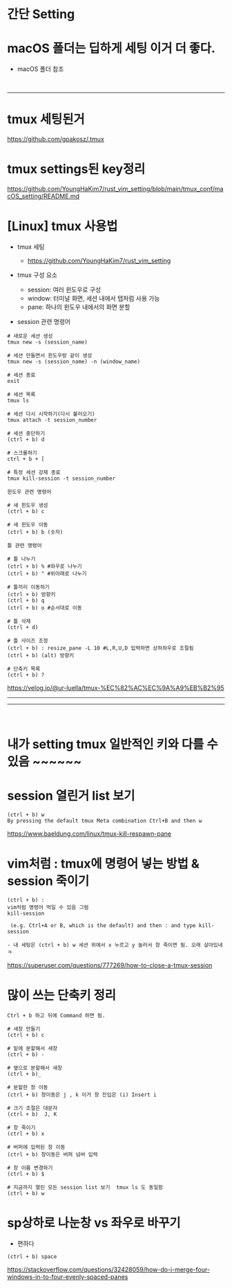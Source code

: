 # 간단 Setting


# macOS 폴더는 딥하게 세팅 이거 더 좋다. 

- macOS 폴더 참조

<br>

<hr>

# tmux 세팅된거

https://github.com/gpakosz/.tmux

# tmux settings된 key정리

https://github.com/YoungHaKim7/rust_vim_setting/blob/main/tmux_conf/macOS_setting/README.md

# [Linux] tmux 사용법 

- tmux 세팅
  - https://github.com/YoungHaKim7/rust_vim_setting

- tmux 구성 요소

  - session: 여러 윈도우로 구성
  - window: 터미널 화면, 세션 내에서 탭처럼 사용 가능
  - pane: 하나의 윈도우 내에서의 화면 분할

- session 관련 명령어

```
# 새로운 세션 생성
tmux new -s (session_name)

# 세션 만들면서 윈도우랑 같이 생성
tmux new -s (session_name) -n (window_name)

# 세션 종료
exit

# 세션 목록
tmux ls

# 세션 다시 시작하기(다시 불러오기)
tmux attach -t session_number

# 세션 중단하기
(ctrl + b) d

# 스크롤하기
ctrl + b + [

# 특정 세션 강제 종료
tmux kill-session -t session_number

윈도우 관련 명령어

# 새 윈도우 생성
(ctrl + b) c

# 새 윈도우 이동
(ctrl + b) b (숫자)

틀 관련 명령어

# 틀 나누기
(ctrl + b) % #좌우로 나누기
(ctrl + b) " #위아래로 나누기

# 틀끼리 이동하기
(ctrl + b) 방향키
(ctrl + b) q
(ctrl + b) o #순서대로 이동

# 틀 삭제
(ctrl + d)

# 틀 사이즈 조정
(ctrl + b) : resize_pane -L 10 #L,R,U,D 입력하면 상하좌우로 조절됨
(ctrl + b) (alt) 방향키

# 단축키 목록
(ctrl + b) ?
```

https://velog.io/@ur-luella/tmux-%EC%82%AC%EC%9A%A9%EB%B2%95


<hr>

<hr>

<br>

# 내가 setting tmux 일반적인 키와 다를 수 있음 ~~~~~~

# session 열린거 list 보기

```
(ctrl + b) w
By pressing the default tmux Meta combination Ctrl+B and then w
```
https://www.baeldung.com/linux/tmux-kill-respawn-pane

# vim처럼 : tmux에 명령어 넣는 방법 & session 죽이기

```
(ctrl + b) :
vim처럼 명령어 먹일 수 있음 그럼
kill-session

 (e.g. Ctrl+A or B, which is the default) and then : and type kill-session

- 내 세팅은 (ctrl + b) w 세션 위에서 x 누르고 y 눌러서 창 죽이면 됨. 오래 살아있네 ㅋ
```

https://superuser.com/questions/777269/how-to-close-a-tmux-session

# 많이 쓰는 단축키 정리

```
Ctrl + b 하고 뒤에 Command 하면 됨.

# 새창 만들기
(ctrl + b) c

# 밑에 분할해서 새창
(ctrl + b) -

# 옆으로 분할해서 새창
(ctrl + b)_

# 분할한 창 이동
(ctrl + b) 창이동은 j , k 이거 창 진입은 (i) Insert i

# 크기 조절은 대문자
(ctrl + b)  J, K

# 창 죽이기
(ctrl + b) x 

# 버퍼에 입력된 창 이동
(ctrl + b) 창이동은 버퍼 넘버 입력

# 창 이름 변경하기
(ctrl + b) $

# 지금까지 열린 모든 session list 보기  tmux ls 도 동일함
(ctrl + b) w
```

# sp상하로 나눈창 vs 좌우로 바꾸기

- 편하다

```
(ctrl + b) space
```


https://stackoverflow.com/questions/32428059/how-do-i-merge-four-windows-in-to-four-evenly-spaced-panes
